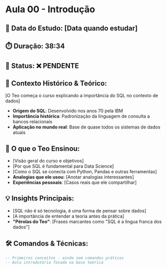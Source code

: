 # Aula 00 - Introdução

## 📅 Data do Estudo: [Data quando estudar]
## ⏱️ Duração: 38:34
## 🎯 Status: ❌ PENDENTE

## 📖 Contexto Histórico & Teórico:
[O Teo começa o curso explicando a importância do SQL no contexto de dados]
- **Origem do SQL**: Desenvolvido nos anos 70 pela IBM
- **Importância histórica**: Padronização da linguagem de consulta a bancos relacionais
- **Aplicação no mundo real**: Base de quase todos os sistemas de dados atuais

## 🧠 O que o Teo Ensinou:
- [Visão geral do curso e objetivos]
- [Por que SQL é fundamental para Data Science]
- [Como o SQL se conecta com Python, Pandas e outras ferramentas]
- **Analogias que ele usou**: [Anotar analogias interessantes]
- **Experiências pessoais**: [Casos reais que ele compartilhar]

## 💡 Insights Principais:
- [SQL não é só tecnologia, é uma forma de pensar sobre dados]
- [A importância de entender a teoria antes da prática]
- **"Pérolas do Teo"**: [Frases marcantes como "SQL é a lingua franca dos dados"]

## 🛠️ Comandos & Técnicas:
```sql
-- Primeiros conceitos - ainda sem comandos práticos
-- Aula introdutória focada na base teórica
